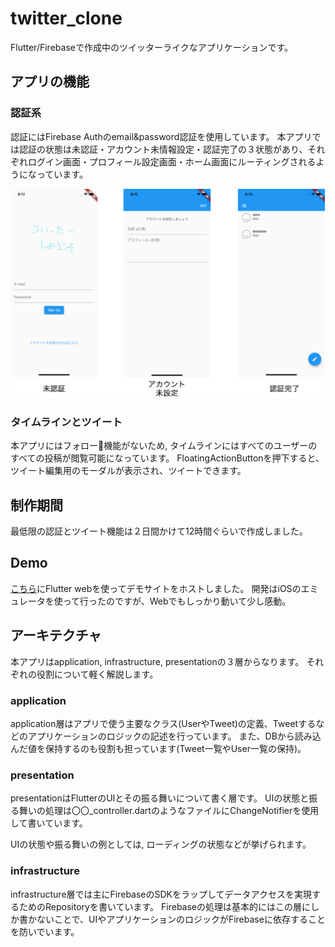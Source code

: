 # twitter_clone
Flutter/Firebaseで作成中のツイッターライクなアプリケーションです。

## アプリの機能
### 認証系
認証にはFirebase Authのemail&password認証を使用しています。
本アプリでは認証の状態は未認証・アカウント未情報設定・認証完了の３状態があり、それぞれログイン画面・プロフィール設定画面・ホーム画面にルーティングされるようになっています。

![画面](doc/twitter_clone.png)

### タイムラインとツイート
本アプリにはフォロー機能がないため, タイムラインにはすべてのユーザーのすべての投稿が閲覧可能になっています。
FloatingActionButtonを押下すると、ツイート編集用のモーダルが表示され、ツイートできます。

## 制作期間
最低限の認証とツイート機能は２日間かけて12時間ぐらいで作成しました。

## Demo
[こちら](https://flutter-twitter-clone-app.web.app)にFlutter webを使ってデモサイトをホストしました。
開発はiOSのエミュレータを使って行ったのですが、Webでもしっかり動いて少し感動。

## アーキテクチャ
本アプリはapplication, infrastructure, presentationの３層からなります。
それぞれの役割について軽く解説します。

### application
application層はアプリで使う主要なクラス(UserやTweet)の定義、Tweetするなどのアプリケーションのロジックの記述を行っています。
また、DBから読み込んだ値を保持するのも役割も担っています(Tweet一覧やUser一覧の保持)。

### presentation
presentationはFlutterのUIとその振る舞いについて書く層です。
UIの状態と振る舞いの処理は〇〇_controller.dartのようなファイルにChangeNotifierを使用して書いています。

UIの状態や振る舞いの例としては, ローディングの状態などが挙げられます。

### infrastructure
infrastructure層では主にFirebaseのSDKをラップしてデータアクセスを実現するためのRepositoryを書いています。
Firebaseの処理は基本的にはこの層にしか書かないことで、UIやアプリケーションのロジックがFirebaseに依存することを防いでいます。




